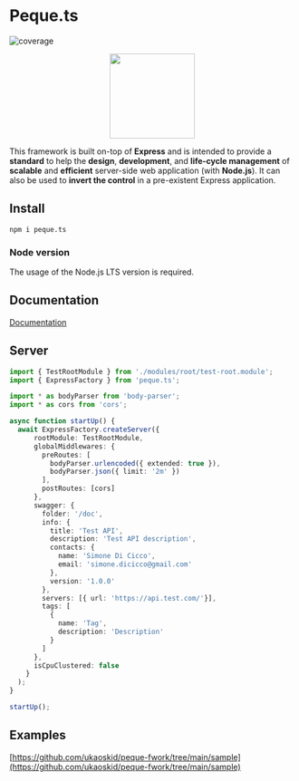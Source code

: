 # Peque.ts

![coverage](https://raw.githubusercontent.com/ukaoskid/peque-fwork/main/.badge-coverage.svg)

<center>
    <img src="https://raw.githubusercontent.com/ukaoskid/peque-fwork/main/docs/images/logo_blue.png" width="150" />
</center>

This framework is built on-top of **Express** and is intended to provide a **standard** to help the **design**, **development**,
and **life-cycle management** of **scalable** and **efficient** server-side web application (with **Node.js**).
It can also be used to **invert the control** in a pre-existent Express application.

## Install
`npm i peque.ts`

### Node version
The usage of the Node.js LTS version is required.

## Documentation
[Documentation](https://www.peque.tech)

## Server
```typescript
import { TestRootModule } from './modules/root/test-root.module';
import { ExpressFactory } from 'peque.ts';

import * as bodyParser from 'body-parser';
import * as cors from 'cors';

async function startUp() {
  await ExpressFactory.createServer({
      rootModule: TestRootModule,
      globalMiddlewares: {
        preRoutes: [
          bodyParser.urlencoded({ extended: true }),
          bodyParser.json({ limit: '2m' })
        ],
        postRoutes: [cors]
      },
      swagger: {
        folder: '/doc',
        info: {
          title: 'Test API',
          description: 'Test API description',
          contacts: {
            name: 'Simone Di Cicco',
            email: 'simone.dicicco@gmail.com'
          },
          version: '1.0.0'
        },
        servers: [{ url: 'https://api.test.com/'}],
        tags: [
          {
            name: 'Tag',
            description: 'Description'
          }
        ]
      },
      isCpuClustered: false
    }
  );
}

startUp();
```

## Examples
[https://github.com/ukaoskid/peque-fwork/tree/main/sample](https://github.com/ukaoskid/peque-fwork/tree/main/sample)
